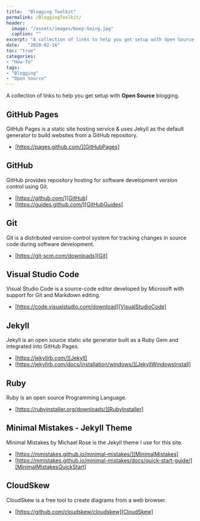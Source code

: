 ```yaml
---
title:  "Blogging Toolkit"
permalink: /BloggingToolkit/
header:
  image: "/assets/images/Keep-Going.jpg"
  caption: ""
excerpt: "A collection of links to help you get setup with Open Source blogging."
date:   "2020-02-16"
toc: "true"
categories: 
- "How-To"
tags: 
- "Blogging"
- "Open Source"
---
```

A collection of links to help you get setup with <b>Open Source</b> blogging.

## GitHub Pages
GitHub Pages is a static site hosting service & uses Jekyll as the default generator to build websites from a GitHub repository.

* [https://pages.github.com/][GitHubPages]

## GitHub
GitHub provides repository hosting for software development version control using Git.

* [https://github.com/][GitHub]
* [https://guides.github.com/][GitHubGuides]

## Git 
Git is a distributed version-control system for tracking changes in source code during software development.

* [https://git-scm.com/downloads][Git]

## Visual Studio Code
Visual Studio Code is a source-code editor developed by Microsoft with support for Git and Markdown editing.

* [https://code.visualstudio.com/download][VisualStudioCode]

## Jekyll 
Jekyll is an open source static site generator built as a Ruby Gem and integrated into GitHub Pages.

* [https://jekyllrb.com/][Jekyll]
* [https://jekyllrb.com/docs/installation/windows/][JekyllWindowsInstall]

## Ruby 
Ruby is an open source Programming Language.

* [https://rubyinstaller.org/downloads/][RubyInstaller]

## Minimal Mistakes - Jekyll Theme
Minimal Mistakes by Michael Rose is the Jekyll theme I use for this site.

* [https://mmistakes.github.io/minimal-mistakes/][MinimalMistakes]
* [https://mmistakes.github.io/minimal-mistakes/docs/quick-start-guide/][MinimalMistakesQuickStart]

## CloudSkew
CloudSkew is a free tool to create diagrams from a web browser.

* [https://github.com/cloudskew/cloudskew][CloudSkew]

[CloudSkew]:https://github.com/cloudskew/cloudskew
[Jekyll]:https://jekyllrb.com/
[JekyllWindowsInstall]:https://jekyllrb.com/docs/installation/windows/
[GitHubPages]:https://pages.github.com/
[GitHub]:https://github.com/
[Git]:https://git-scm.com/downloads
[GitHubGuides]:https://guides.github.com/
[VisualStudioCode]:https://code.visualstudio.com/download
[RubyInstaller]:https://rubyinstaller.org/downloads/
[MinimalMistakes]:https://mmistakes.github.io/minimal-mistakes/
[MinimalMistakesQuickStart]:https://mmistakes.github.io/minimal-mistakes/docs/quick-start-guide/